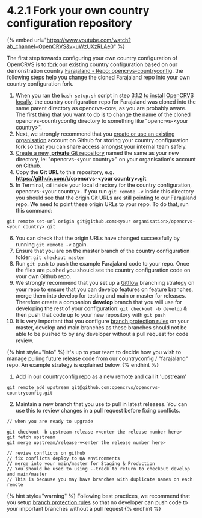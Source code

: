 # 4.2.1 Fork your own country configuration repository

{% embed url="https://www.youtube.com/watch?ab_channel=OpenCRVS&v=uWzUXzRLAe0" %}

The first step towards configuring your own country configuration of OpenCRVS is to [fork](https://docs.github.com/en/get-started/quickstart/fork-a-repo) our existing country configuration based on our demonstration country [Farajaland - Repo: opencrvs-countryconfig](https://github.com/opencrvs/opencrvs-countryconfig). the following steps help you change the cloned Farajaland repo into your own country configuration fork.

1. When you ran the `bash setup.sh` script in step [3.1.2 to install OpenCRVS locally](../3.1-set-up-a-development-environment/3.1.2-install-opencrvs-locally.md), the country configuration repo for Farajaland was cloned into the same parent directory as opencrvs-core, as you are probably aware. The first thing that you want to do is to change the name of the cloned opencrvs-countryconfig directory to something like "opencrvs-\<your country>".
2. Next, we strongly recommend that you [create or use an existing organisation](https://docs.github.com/en/organizations/collaborating-with-groups-in-organizations/creating-a-new-organization-from-scratch) account on Github for storing your country configuration fork so that you can share access amongst your internal team safely.
3. [Create a new, **private** Git repository](https://docs.github.com/en/get-started/quickstart/create-a-repo) named the same as your new directory, ie: "opencrvs-\<your country>" on your organisation's account on Github.
4. Copy the **Git URL** to this repository, e.g. **https://github.com/\<your organisation>/opencrvs-\<your country>.git**
5. In Terminal, `cd` inside your local directory for the country configuration, opencrvs-\<your country>. If you run `git remote -v` inside this directory you should see that the origin Git URLs are still pointing to our Farajaland repo. We need to point these origin URLs to your repo. To do that, run this command:&#x20;

```
git remote set-url origin git@github.com:<your organisation>/opencrvs-<your country>.git
```

6. You can check that the origin URLs have changed successfully by running `git remote -v` again.
7. Ensure that you are on the master branch of the country configuration folder: `git checkout master`
8. Run `git push` to push the example Farajaland code to your repo. Once the files are pushed you should see the country configuration code on your own Github repo.
9. We strongly recommend that you set up a [Gitflow](https://www.atlassian.com/git/tutorials/comparing-workflows/gitflow-workflow) branching strategy on your repo to ensure that you can develop features on feature branches, merge them into develop for testing and main or master for releases. Therefore create a companion **develop** branch that you will use for developing the rest of your configuration:  `git checkout -b develop` & then push that code up to your new repository with `git push`
10. &#x20;It is very important that you configure [branch protection rules](https://docs.github.com/en/repositories/configuring-branches-and-merges-in-your-repository/managing-protected-branches/about-protected-branches) on your master, develop and main branches as these branches should not be able to be pushed to by any developer without a pull request for code review.

{% hint style="info" %}
It's up to your team to decide how you wish to manage pulling future release code from our countryconfig / "farajaland" repo.  An example strategy is explained below.
{% endhint %}



1. Add in our countryconfig repo as a new remote and call it 'upstream'

```
git remote add upstream git@github.com:opencrvs/opencrvs-countryconfig.git
```

2. Maintain a new branch that you use to pull in latest releases. You can use this to review changes in a pull request before fixing conflicts.

```
// when you are ready to upgrade

git checkout -b upstream-release-v<enter the release number here>
git fetch upstream
git merge upstream/release-v<enter the release number here>

// review conflicts on github
// fix conflicts deploy to QA environments
// merge into your main/master for Staging & Production
// You should be used to using --track to return to checkout develop and main/master
// This is because you may have branches with duplicate names on each remote
```

{% hint style="warning" %}
Following best practices, we recommend that you setup [branch protection rules](https://docs.github.com/en/repositories/configuring-branches-and-merges-in-your-repository/defining-the-mergeability-of-pull-requests/about-protected-branches) so that no developer can push code to your important branches without a pull request
{% endhint %}
